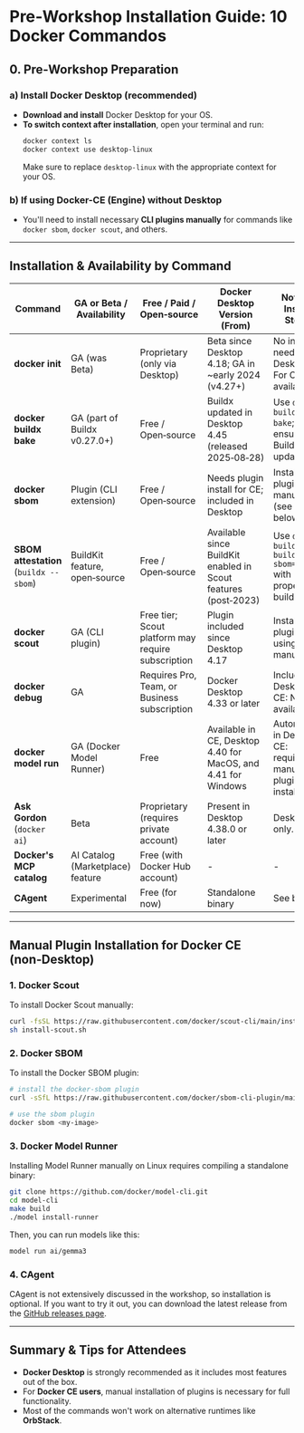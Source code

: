 
# Pre‑Workshop Installation Guide: 10 Docker Commandos

## 0. Pre‑Workshop Preparation

### a) Install Docker Desktop (recommended)
- **Download and install** Docker Desktop for your OS.
- **To switch context after installation**, open your terminal and run:
  ```bash
  docker context ls
  docker context use desktop-linux
  ```
  Make sure to replace `desktop-linux` with the appropriate context for your OS.

### b) If using Docker-CE (Engine) without Desktop
- You'll need to install necessary **CLI plugins manually** for commands like `docker sbom`, `docker scout`, and others.

---

## Installation & Availability by Command

| Command                                | GA or Beta / Availability        | Free / Paid / Open‑source                          | Docker Desktop Version (From)                                  | Notes / Install Steps                                          |
|----------------------------------------|----------------------------------|----------------------------------------------------|----------------------------------------------------------------|----------------------------------------------------------------|
| **docker init**                        | GA (was Beta)                    | Proprietary (only via Desktop)                     | Beta since Desktop 4.18; GA in ~early 2024 (v4.27+)            | No install needed in Desktop. For CE: not available.           |
| **docker buildx bake**                 | GA (part of Buildx v0.27.0+)     | Free / Open‑source                                 | Buildx updated in Desktop 4.45 (released 2025‑08‑28)           | Use `docker buildx bake`; ensure Buildx is updated.            |
| **docker sbom**                        | Plugin (CLI extension)           | Free / Open‑source                                 | Needs plugin install for CE; included in Desktop               | Install plugin manually (see below).                           |
| **SBOM attestation** (`buildx --sbom`) | BuildKit feature, open‑source    | Free / Open‑source                                 | Available since BuildKit enabled in Scout features (post‑2023) | Use `docker buildx build --sbom=true` with proper builder.     |
| **docker scout**                       | GA (CLI plugin)                  | Free tier; Scout platform may require subscription | Plugin included since Desktop 4.17                             | Install plugin if using CE manually.                           |
| **docker debug**                       | GA                               | Requires Pro, Team, or Business subscription       | Docker Desktop 4.33 or later                                   | Included in Desktop. CE: Not available.                        |
| **docker model run**                   | GA (Docker Model Runner)         | Free                                               | Available in CE, Desktop 4.40 for MacOS, and 4.41 for Windows  | Automatic in Desktop; CE: requires manual plugin installation. |
| **Ask Gordon** (`docker ai`)           | Beta                             | Proprietary (requires private account)             | Present in Desktop 4.38.0 or later                             | Desktop only.                                                  |
| **Docker's MCP catalog**               | AI Catalog (Marketplace) feature | Free (with Docker Hub account)                     | -                                                              | -                                                              |
| **CAgent**                             | Experimental                     | Free (for now)                                     | Standalone binary                                              | See below.                                                     |

---

## Manual Plugin Installation for Docker CE (non‑Desktop)

### 1. **Docker Scout**
To install Docker Scout manually:
```bash
curl -fsSL https://raw.githubusercontent.com/docker/scout-cli/main/install.sh -o install-scout.sh
sh install-scout.sh
```

### 2. **Docker SBOM**
To install the Docker SBOM plugin:
```bash
# install the docker-sbom plugin
curl -sSfL https://raw.githubusercontent.com/docker/sbom-cli-plugin/main/install.sh | sh -s --

# use the sbom plugin
docker sbom <my-image>
```

### 3. **Docker Model Runner**
Installing Model Runner manually on Linux requires compiling a standalone binary:

```bash
git clone https://github.com/docker/model-cli.git
cd model-cli
make build
./model install-runner
```

Then, you can run models like this:

```bash
model run ai/gemma3
```

### 4. **CAgent**
CAgent is not extensively discussed in the workshop, so installation is optional. If you want to try it out, you can download the latest release from the [GitHub releases page](https://github.com/docker/cagent/releases).

---

## Summary & Tips for Attendees

- **Docker Desktop** is strongly recommended as it includes most features out of the box.
- For **Docker CE users**, manual installation of plugins is necessary for full functionality.
- Most of the commands won't work on alternative runtimes like **OrbStack**.